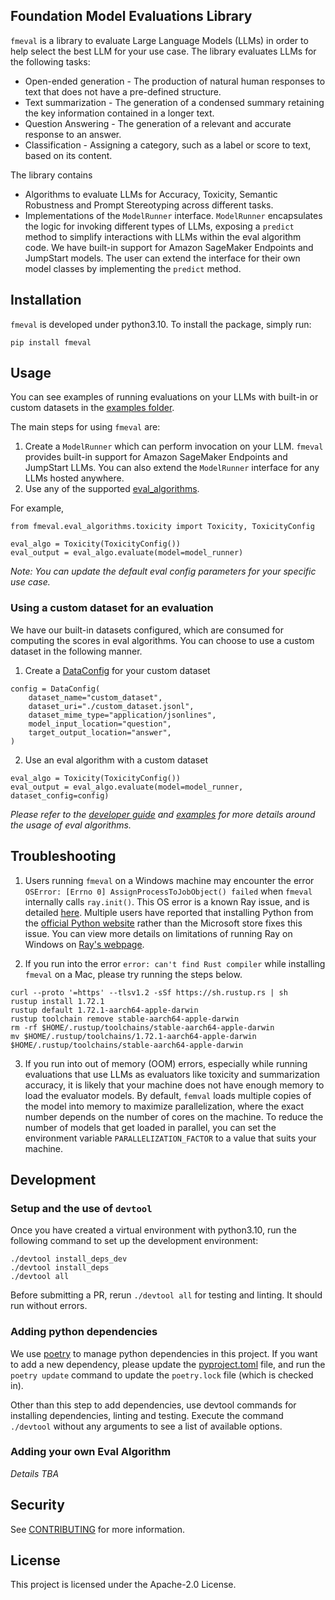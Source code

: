 ## Foundation Model Evaluations Library
`fmeval` is a library to evaluate Large Language Models (LLMs) in order to help select the best LLM
for your use case. The library evaluates LLMs for the following tasks:
* Open-ended generation - The production of natural human responses to text that does not have a pre-defined structure.
* Text summarization - The generation of a condensed summary retaining the key information contained in a longer text.
* Question Answering - The generation of a relevant and accurate response to an answer.
* Classification - Assigning a category, such as a label or score to text, based on its content.

The library contains
* Algorithms to evaluate LLMs for Accuracy, Toxicity, Semantic Robustness and
  Prompt Stereotyping across different tasks.
* Implementations of the `ModelRunner` interface. `ModelRunner` encapsulates the logic for invoking different types of LLMs, exposing a `predict` method to simplify interactions with LLMs within the eval algorithm code. We have built-in support for Amazon SageMaker Endpoints and JumpStart models. The user can extend the interface for their own model classes by implementing the `predict` method.

## Installation
`fmeval` is developed under python3.10. To install the package, simply run:

```
pip install fmeval
```

## Usage
You can see examples of running evaluations on your LLMs with built-in or custom datasets in
the [examples folder](https://github.com/aws/fmeval/tree/main/examples).

The main steps for using `fmeval` are:
1. Create a `ModelRunner` which can perform invocation on your LLM. `fmeval` provides built-in support for Amazon SageMaker Endpoints and JumpStart LLMs. You can also extend the `ModelRunner` interface for any LLMs hosted anywhere.
2. Use any of the supported [eval_algorithms](https://github.com/aws/fmeval/tree/main/src/fmeval/eval_algorithms).

For example,
```
from fmeval.eval_algorithms.toxicity import Toxicity, ToxicityConfig

eval_algo = Toxicity(ToxicityConfig())
eval_output = eval_algo.evaluate(model=model_runner)
```
*Note: You can update the default eval config parameters for your specific use case.*

### Using a custom dataset for an evaluation
We have our built-in datasets configured, which are consumed for computing the scores in eval algorithms.
You can choose to use a custom dataset in the following manner.
1. Create a [DataConfig](https://github.com/aws/fmeval/blob/main/src/fmeval/data_loaders/data_config.py)
   for your custom dataset
```
config = DataConfig(
    dataset_name="custom_dataset",
    dataset_uri="./custom_dataset.jsonl",
    dataset_mime_type="application/jsonlines",
    model_input_location="question",
    target_output_location="answer",
)
```

2. Use an eval algorithm with a custom dataset
```
eval_algo = Toxicity(ToxicityConfig())
eval_output = eval_algo.evaluate(model=model_runner, dataset_config=config)
```

*Please refer to the [developer guide](https://docs.aws.amazon.com/sagemaker/latest/dg/clarify-foundation-model-evaluate-auto.html) and
[examples](https://github.com/aws/fmeval/tree/main/examples) for more details around the usage of
eval algorithms.*

## Troubleshooting

1. Users running `fmeval` on a Windows machine may encounter the error `OSError: [Errno 0] AssignProcessToJobObject() failed` when `fmeval` internally calls `ray.init()`. This OS error is a known Ray issue, and is detailed [here](https://github.com/ray-project/ray/issues/21994). Multiple users have reported that installing Python from the [official Python website](https://www.python.org/downloads/windows/) rather than the Microsoft store fixes this issue. You can view more details on limitations of running Ray on Windows on [Ray's webpage](https://docs.ray.io/en/latest/ray-overview/installation.html#windows-support).

2. If you run into the error `error: can't find Rust compiler` while installing `fmeval` on a Mac, please try running the steps below.

```
curl --proto '=https' --tlsv1.2 -sSf https://sh.rustup.rs | sh
rustup install 1.72.1
rustup default 1.72.1-aarch64-apple-darwin
rustup toolchain remove stable-aarch64-apple-darwin
rm -rf $HOME/.rustup/toolchains/stable-aarch64-apple-darwin
mv $HOME/.rustup/toolchains/1.72.1-aarch64-apple-darwin $HOME/.rustup/toolchains/stable-aarch64-apple-darwin
```

3. If you run into out of memory (OOM) errors, especially while running evaluations that use LLMs as evaluators like toxicity and
summarization accuracy, it is likely that your machine does not have enough memory to load the evaluator
models. By default, `femval` loads multiple copies of the model into memory to maximize parallelization, where the exact number depends on the number of cores on the machine. To reduce the number of models that get loaded in parallel, you can
set the environment variable `PARALLELIZATION_FACTOR` to a value that suits your machine.

## Development

### Setup and the use of `devtool`
Once you have created a virtual environment with python3.10, run the following command to set up the development environment:
```
./devtool install_deps_dev
./devtool install_deps
./devtool all
```

Before submitting a PR, rerun `./devtool all` for testing and linting. It should run without errors.

### Adding python dependencies
We use [poetry](https://python-poetry.org/docs/) to manage python dependencies in this project. If you want to add a new
dependency, please update the [pyproject.toml](./pyproject.toml) file, and run the `poetry update` command to update the
`poetry.lock` file (which is checked in).

Other than this step to add dependencies, use devtool commands for installing dependencies, linting and testing. Execute the command `./devtool` without any arguments to see a list of available options.

### Adding your own Eval Algorithm

*Details TBA*

## Security

See [CONTRIBUTING](CONTRIBUTING.md#security-issue-notifications) for more information.

## License

This project is licensed under the Apache-2.0 License.
